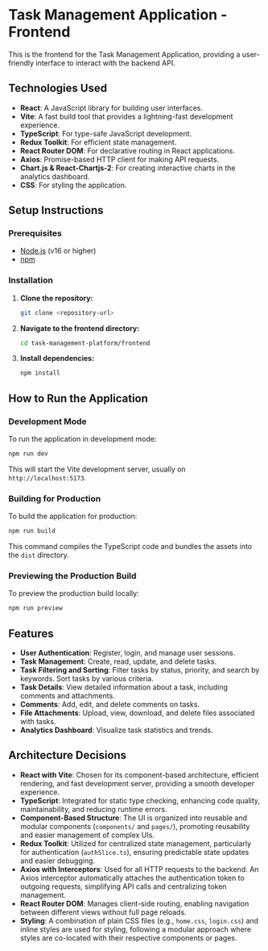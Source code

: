 # Task Management Application - Frontend

This is the frontend for the Task Management Application, providing a user-friendly interface to interact with the backend API.

## Technologies Used

- **React**: A JavaScript library for building user interfaces.
- **Vite**: A fast build tool that provides a lightning-fast development experience.
- **TypeScript**: For type-safe JavaScript development.
- **Redux Toolkit**: For efficient state management.
- **React Router DOM**: For declarative routing in React applications.
- **Axios**: Promise-based HTTP client for making API requests.
- **Chart.js & React-Chartjs-2**: For creating interactive charts in the analytics dashboard.
- **CSS**: For styling the application.

## Setup Instructions

### Prerequisites

- [Node.js](https://nodejs.org/) (v16 or higher)
- [npm](https://www.npmjs.com/)

### Installation

1.  **Clone the repository:**
    ```bash
    git clone <repository-url>
    ```
2.  **Navigate to the frontend directory:**
    ```bash
    cd task-management-platform/frontend
    ```
3.  **Install dependencies:**
    ```bash
    npm install
    ```

## How to Run the Application

### Development Mode

To run the application in development mode:

```bash
npm run dev
```

This will start the Vite development server, usually on `http://localhost:5173`.

### Building for Production

To build the application for production:

```bash
npm run build
```

This command compiles the TypeScript code and bundles the assets into the `dist` directory.

### Previewing the Production Build

To preview the production build locally:

```bash
npm run preview
```

## Features

-   **User Authentication**: Register, login, and manage user sessions.
-   **Task Management**: Create, read, update, and delete tasks.
-   **Task Filtering and Sorting**: Filter tasks by status, priority, and search by keywords. Sort tasks by various criteria.
-   **Task Details**: View detailed information about a task, including comments and attachments.
-   **Comments**: Add, edit, and delete comments on tasks.
-   **File Attachments**: Upload, view, download, and delete files associated with tasks.
-   **Analytics Dashboard**: Visualize task statistics and trends.

## Architecture Decisions

-   **React with Vite**: Chosen for its component-based architecture, efficient rendering, and fast development server, providing a smooth developer experience.
-   **TypeScript**: Integrated for static type checking, enhancing code quality, maintainability, and reducing runtime errors.
-   **Component-Based Structure**: The UI is organized into reusable and modular components (`components/` and `pages/`), promoting reusability and easier management of complex UIs.
-   **Redux Toolkit**: Utilized for centralized state management, particularly for authentication (`authSlice.ts`), ensuring predictable state updates and easier debugging.
-   **Axios with Interceptors**: Used for all HTTP requests to the backend. An Axios interceptor automatically attaches the authentication token to outgoing requests, simplifying API calls and centralizing token management.
-   **React Router DOM**: Manages client-side routing, enabling navigation between different views without full page reloads.
-   **Styling**: A combination of plain CSS files (e.g., `home.css`, `login.css`) and inline styles are used for styling, following a modular approach where styles are co-located with their respective components or pages.
